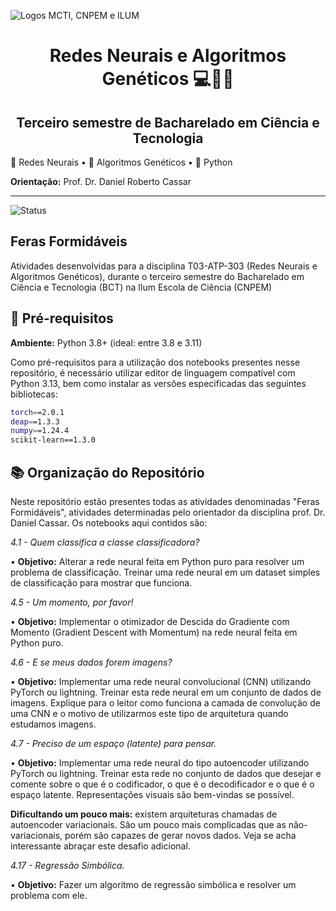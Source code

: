 ![Logos MCTI, CNPEM e ILUM](https://github.com/leticiaalmnunes/PCD---Boletim/assets/172425156/93c3eb13-410c-40c0-a412-7096187678a4)

<h1 align='center'> Redes Neurais e Algoritmos Genéticos 💻🧠🧬 </h1>

<h2 align="center"> Terceiro semestre de Bacharelado em Ciência e Tecnologia </h2>


🧠 Redes Neurais • 🧬 Algoritmos Genéticos •  🐍 Python

**Orientação:** Prof. Dr. Daniel Roberto Cassar

---

![Status](https://img.shields.io/badge/STATUS-CONCLUÍDO-blue)

## Feras Formidáveis
Atividades desenvolvidas para a disciplina T03-ATP-303 (Redes Neurais e Algoritmos Genéticos), durante o terceiro semestre do Bacharelado em Ciência e Tecnologia (BCT) na Ilum Escola de Ciência (CNPEM)


## 📄 Pré-requisitos
**Ambiente:** Python 3.8+ (ideal: entre 3.8 e 3.11)

Como pré-requisitos para a utilização dos notebooks presentes nesse repositório, é necessário utilizar editor de linguagem compatível com Python 3.13, bem como instalar as versões especificadas das seguintes bibliotecas:
```bash
torch==2.0.1
deap==1.3.3
numpy==1.24.4
scikit-learn==1.3.0
``` 

## 📚 Organização do Repositório

Neste repositório estão presentes todas as atividades denominadas "Feras Formidáveis", atividades determinadas pelo orientador da disciplina prof. Dr. Daniel Cassar. Os notebooks aqui contidos são:

*4.1 - Quem classifica a classe classificadora?* 

  • **Objetivo:** Alterar a rede neural feita em Python puro para resolver um problema de classificação. Treinar uma rede neural em um dataset simples de classificação para mostrar que funciona.
  
*4.5 - Um momento, por favor!* 

  • **Objetivo:** Implementar o otimizador de Descida do Gradiente com Momento (Gradient Descent with Momentum) na rede neural feita em Python puro.
  
*4.6 - E se meus dados forem imagens?* 

  • **Objetivo:** Implementar uma rede neural convolucional (CNN) utilizando PyTorch ou lightning. Treinar esta rede neural em um conjunto de dados de imagens. Explique para o leitor como funciona a camada de convolução de uma CNN e o motivo de utilizarmos este tipo de arquitetura quando estudamos imagens.
  
*4.7 - Preciso de um espaço (latente) para pensar.* 

  • **Objetivo:** Implementar uma rede neural do tipo autoencoder utilizando PyTorch ou lightning. Treinar esta rede no conjunto de dados que desejar e comente sobre o que é o codificador, o que é o decodificador e o que é o espaço latente. Representações visuais são bem-vindas se possível. 
  
  **Dificultando um pouco mais:** existem arquiteturas chamadas de autoencoder variacionais. São um pouco mais complicadas que as não-variacionais, porém são capazes de gerar novos dados. Veja se acha interessante abraçar este desafio adicional.
  
*4.17 - Regressão Simbólica.* 

  • **Objetivo:** Fazer um algoritmo de regressão simbólica e resolver um problema com ele.

